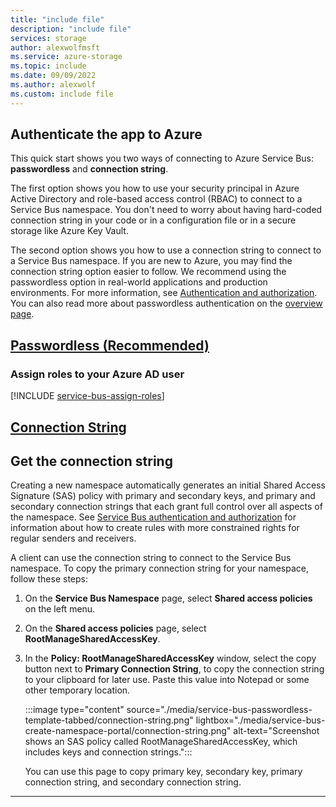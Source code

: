 ```yaml
---
title: "include file"
description: "include file"
services: storage
author: alexwolfmsft
ms.service: azure-storage
ms.topic: include
ms.date: 09/09/2022
ms.author: alexwolf
ms.custom: include file
---
```


## Authenticate the app to Azure

This quick start shows you two ways of connecting to Azure Service Bus: **passwordless** and **connection string**. 

The first option shows you how to use your security principal in Azure Active Directory and role-based access control (RBAC) to connect to a Service Bus namespace. You don't need to worry about having hard-coded connection string in your code or in a configuration file or in a secure storage like Azure Key Vault. 

The second option shows you how to use a connection string to connect to a Service Bus namespace. If you are new to Azure, you may find the connection string option easier to follow. We recommend using the passwordless option in real-world applications and production environments. For more information, see [Authentication and authorization](../../../articles/service-bus-messaging/service-bus-authentication-and-authorization.md). You can also read more about passwordless authentication on the [overview page](/dotnet/azure/sdk/authentication?tabs=command-line).

## [Passwordless (Recommended)](#tab/passwordless)

### Assign roles to your Azure AD user

[!INCLUDE [service-bus-assign-roles](service-bus-assign-roles.md)]

## [Connection String](#tab/connection-string)

## Get the connection string 
Creating a new namespace automatically generates an initial Shared Access Signature (SAS) policy with primary and secondary keys, and primary and secondary connection strings that each grant full control over all aspects of the namespace. See [Service Bus authentication and authorization](../../../articles/service-bus-messaging/service-bus-authentication-and-authorization.md) for information about how to create rules with more constrained rights for regular senders and receivers. 

A client can use the connection string to connect to the Service Bus namespace. To copy the primary connection string for your namespace, follow these steps: 

1. On the **Service Bus Namespace** page, select **Shared access policies** on the left menu.
3. On the **Shared access policies** page, select **RootManageSharedAccessKey**.
4. In the **Policy: RootManageSharedAccessKey** window, select the copy button next to **Primary Connection String**, to copy the connection string to your clipboard for later use. Paste this value into Notepad or some other temporary location.
   
    :::image type="content" source="./media/service-bus-passwordless-template-tabbed/connection-string.png" lightbox="./media/service-bus-create-namespace-portal/connection-string.png" alt-text="Screenshot shows an SAS policy called RootManageSharedAccessKey, which includes keys and connection strings.":::

    You can use this page to copy primary key, secondary key, primary connection string, and secondary connection string. 

---
